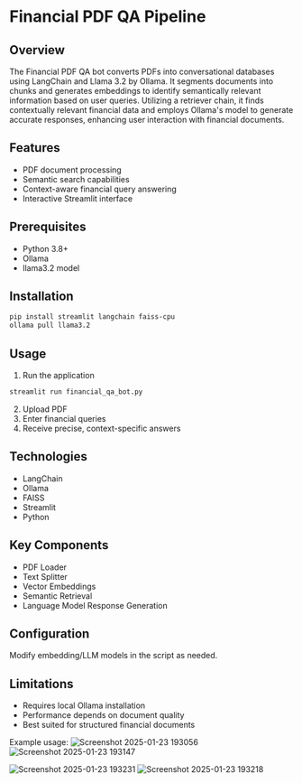 # Financial PDF QA Pipeline

## Overview
The Financial PDF QA bot converts PDFs into conversational databases using LangChain and Llama 3.2 by Ollama. It segments documents into chunks and generates embeddings to identify semantically relevant information based on user queries. Utilizing a retriever chain, it finds contextually relevant financial data and employs Ollama's model to generate accurate responses, enhancing user interaction with financial documents.

## Features
- PDF document processing
- Semantic search capabilities
- Context-aware financial query answering
- Interactive Streamlit interface

## Prerequisites
- Python 3.8+
- Ollama
- llama3.2 model

## Installation
```bash
pip install streamlit langchain faiss-cpu
ollama pull llama3.2
```

## Usage
1. Run the application
```bash
streamlit run financial_qa_bot.py
```

2. Upload PDF
3. Enter financial queries
4. Receive precise, context-specific answers

## Technologies
- LangChain
- Ollama
- FAISS
- Streamlit
- Python

## Key Components
- PDF Loader
- Text Splitter
- Vector Embeddings
- Semantic Retrieval
- Language Model Response Generation

## Configuration
Modify embedding/LLM models in the script as needed.

## Limitations
- Requires local Ollama installation
- Performance depends on document quality
- Best suited for structured financial documents

Example usage:
![Screenshot 2025-01-23 193056](https://github.com/user-attachments/assets/0ef7a2f9-0c47-4add-8733-f6f019dd36a1)
![Screenshot 2025-01-23 193147](https://github.com/user-attachments/assets/04118ef8-8e76-4761-a582-3aa7676b8986)

![Screenshot 2025-01-23 193231](https://github.com/user-attachments/assets/d52e96ab-3576-46af-996b-7317e0be7692)
![Screenshot 2025-01-23 193218](https://github.com/user-attachments/assets/2faf43b5-503d-4d99-baf9-46c5267c0d3e)


